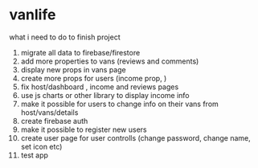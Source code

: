 # vanlife

what i need to do to finish project

1. migrate all data to firebase/firestore
2. add more properties to vans (reviews and comments)
3. display new props in vans page
4. create more props for users (income prop, )
5. fix host/dashboard , income and reviews pages
6. use js charts or other library to display income info
7. make it possible for users to change info on their vans from host/vans/details
8. create firebase auth
9. make it possible to register new users
10. create user page for user controlls (change password, change name, set icon etc)
11. test app
